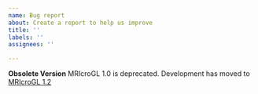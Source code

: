 ```yaml
---
name: Bug report
about: Create a report to help us improve
title: ''
labels: ''
assignees: ''

---
```


**Obsolete Version**
MRIcroGL 1.0 is deprecated. Development has moved to [MRIcroGL 1.2](https://github.com/rordenlab/MRIcroGL12)
